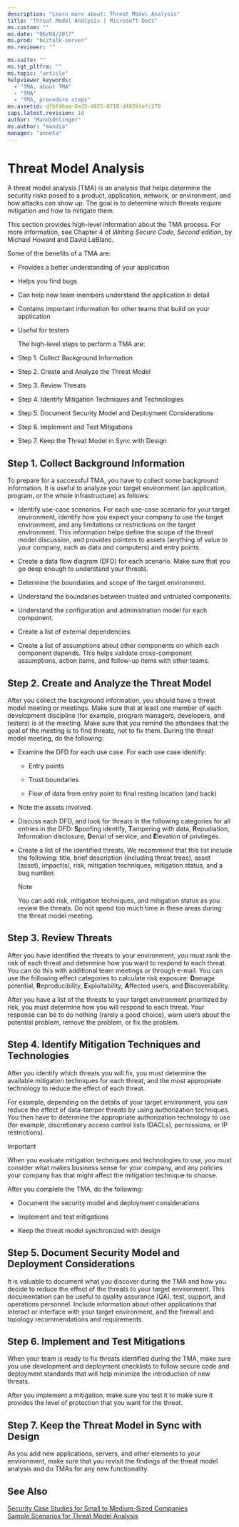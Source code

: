 ```yaml
---
description: "Learn more about: Threat Model Analysis"
title: "Threat Model Analysis | Microsoft Docs"
ms.custom: ""
ms.date: "06/08/2017"
ms.prod: "biztalk-server"
ms.reviewer: ""

ms.suite: ""
ms.tgt_pltfrm: ""
ms.topic: "article"
helpviewer_keywords: 
  - "TMA, about TMA"
  - "TMA"
  - "TMA, procedure steps"
ms.assetid: dfbf46aa-0a35-4925-8718-df8591efc279
caps.latest.revision: 10
author: "MandiOhlinger"
ms.author: "mandia"
manager: "anneta"
---
```

# Threat Model Analysis
A threat model analysis (TMA) is an analysis that helps determine the security risks posed to a product, application, network, or environment, and how attacks can show up. The goal is to determine which threats require mitigation and how to mitigate them.  
  
 This section provides high-level information about the TMA process. For more information, see Chapter 4 of *Writing Secure Code, Second edition*, by Michael Howard and David LeBlanc.  
  
 Some of the benefits of a TMA are:  
  
- Provides a better understanding of your application  
  
- Helps you find bugs  
  
- Can help new team members understand the application in detail  
  
- Contains important information for other teams that build on your application  
  
- Useful for testers  
  
  The high-level steps to perform a TMA are:  
  
- Step 1. Collect Background Information  
  
- Step 2. Create and Analyze the Threat Model  
  
- Step 3. Review Threats  
  
- Step 4. Identify Mitigation Techniques and Technologies  
  
- Step 5. Document Security Model and Deployment Considerations  
  
- Step 6. Implement and Test Mitigations  
  
- Step 7. Keep the Threat Model in Sync with Design  
  
## Step 1. Collect Background Information  
 To prepare for a successful TMA, you have to collect some background information. It is useful to analyze your target environment (an application, program, or the whole infrastructure) as follows:  
  
-   Identify use-case scenarios. For each use-case scenario for your target environment, identify how you expect your company to use the target environment, and any limitations or restrictions on the target environment. This information helps define the scope of the threat model discussion, and provides pointers to assets (anything of value to your company, such as data and computers) and entry points.  
  
-   Create a data flow diagram (DFD) for each scenario. Make sure that you go deep enough to understand your threats.  
  
-   Determine the boundaries and scope of the target environment.  
  
-   Understand the boundaries between trusted and untrusted components.  
  
-   Understand the configuration and administration model for each component.  
  
-   Create a list of external dependencies.  
  
-   Create a list of assumptions about other components on which each component depends. This helps validate cross-component assumptions, action items, and follow-up items with other teams.  
  
## Step 2. Create and Analyze the Threat Model  
 After you collect the background information, you should have a threat model meeting or meetings. Make sure that at least one member of each development discipline (for example, program managers, developers, and testers) is at the meeting. Make sure that you remind the attendees that the goal of the meeting is to find threats, not to fix them. During the threat model meeting, do the following:  
  
-   Examine the DFD for each use case. For each use case identify:  
  
    -   Entry points  
  
    -   Trust boundaries  
  
    -   Flow of data from entry point to final resting location (and back)  
  
-   Note the assets involved.  
  
-   Discuss each DFD, and look for threats in the following categories for all entries in the DFD: **S**poofing identify, **T**ampering with data, **R**epudiation, **I**nformation disclosure, **D**enial of service, and **E**levation of privileges.  
  
-   Create a list of the identified threats. We recommend that this list include the following: title, brief description (including threat trees), asset (asset), impact(s), risk, mitigation techniques, mitigation status, and a bug number.  
  
    > [!NOTE]
    >  You can add risk, mitigation techniques, and mitigation status as you review the threats. Do not spend too much time in these areas during the threat model meeting.  
  
## Step 3. Review Threats  
 After you have identified the threats to your environment, you must rank the risk of each threat and determine how you want to respond to each threat. You can do this with additional team meetings or through e-mail. You can use the following effect categories to calculate risk exposure: **D**amage potential, **R**eproducibility, **E**xploitability, **A**ffected users, and **D**iscoverability.  
  
 After you have a list of the threats to your target environment prioritized by risk, you must determine how you will respond to each threat. Your response can be to do nothing (rarely a good choice), warn users about the potential problem, remove the problem, or fix the problem.  
  
## Step 4. Identify Mitigation Techniques and Technologies  
 After you identify which threats you will fix, you must determine the available mitigation techniques for each threat, and the most appropriate technology to reduce the effect of each threat.  
  
 For example, depending on the details of your target environment, you can reduce the effect of data-tamper threats by using authorization techniques. You then have to determine the appropriate authorization technology to use (for example, discretionary access control lists (DACLs), permissions, or IP restrictions).  
  
> [!IMPORTANT]
>  When you evaluate mitigation techniques and technologies to use, you must consider what makes business sense for your company, and any policies your company has that might affect the mitigation technique to choose.  
  
 After you complete the TMA, do the following:  
  
-   Document the security model and deployment considerations  
  
-   Implement and test mitigations  
  
-   Keep the threat model synchronized with design  
  
## Step 5. Document Security Model and Deployment Considerations  
 It is valuable to document what you discover during the TMA and how you decide to reduce the effect of the threats to your target environment. This documentation can be useful to quality assurance (QA), test, support, and operations personnel. Include information about other applications that interact or interface with your target environment, and the firewall and topology recommendations and requirements.  
  
## Step 6. Implement and Test Mitigations  
 When your team is ready to fix threats identified during the TMA, make sure you use development and deployment checklists to follow secure code and deployment standards that will help minimize the introduction of new threats.  
  
 After you implement a mitigation, make sure you test it to make sure it provides the level of protection that you want for the threat.  
  
## Step 7. Keep the Threat Model in Sync with Design  
 As you add new applications, servers, and other elements to your environment, make sure that you revisit the findings of the threat model analysis and do TMAs for any new functionality.  
  
## See Also  
[Security Case Studies for Small to Medium-Sized Companies](../core/security-case-studies-for-small-to-medium-sized-companies.md)   
 [Sample Scenarios for Threat Model Analysis](../core/sample-scenarios-for-threat-model-analysis.md)
